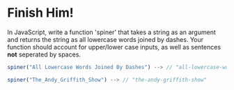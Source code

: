 # Finish Him!

In JavaScript, write a function 'spiner' that takes a string as an argument and returns the string as all lowercase words joined by dashes. Your function should account for upper/lower case inputs, as well as sentences **not** seperated by spaces.

```javascript
spiner("All Lowercase Words Joined By Dashes") --> // "all-lowercase-words-joined-by-dashes"

spiner("The_Andy_Griffith_Show") --> // "the-andy-griffith-show"
```
